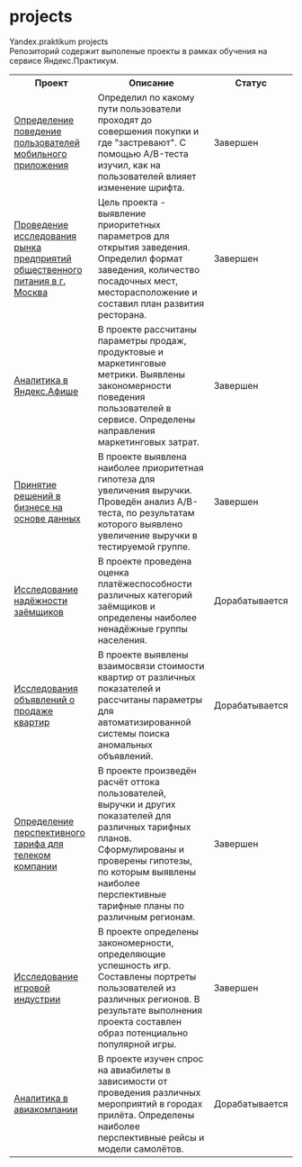 # projects
Yandex.praktikum projects<br>
Репозиторий содержит выполеные проекты в рамках обучения на сервисе Яндекс.Практикум.<br>

<table>
  <tr><th>Проект</th><th>Описание</th><th>Статус</th></tr>
<tr><td><a href='https://github.com/kiselevaleks/projects/tree/master/delivery'>Определение поведение пользователей мобильного приложения</a></td><td> Определил по какому пути пользователи проходят до совершения покупки и где "застревают". С помощью A/B-теста изучил, как на пользователей влияет изменение шрифта.<td>Завершен</td></tr></td>
<tr><td><a href='https://github.com/kiselevaleks/projects/tree/master/cafe'>Проведение исследования рынка предприятий общественного питания в г. Москва</a></td><td>Цель проекта - выявление приоритетных параметров для открытия заведения. Определил формат заведения, количество посадочных мест, месторасположение и составил план развития ресторана.<td>Завершен</td></tr></td>
<tr><td><a href='https://github.com/kiselevaleks/projects/tree/master/afisha'>Аналитика в Яндекс.Афише</a></td><td> В проекте рассчитаны параметры продаж, продуктовые и маркетинговые метрики. Выявлены закономерности поведения пользователей в сервисе. Определены направления маркетинговых затрат.<td>Завершен</td></tr></td>
<tr><td><a  href='https://github.com/kiselevaleks/projects/tree/master/ab_test'>Принятие решений в бизнесе на основе данных</a></td><td> В проекте выявлена наиболее приоритетная гипотеза для увеличения выручки. Проведён анализ A/B-теста, по результатам которого выявлено увеличение выручки в тестируемой группе.<td>Завершен</td></tr></td>
<tr><td><a href='https://github.com/kiselevaleks/projects/tree/master/bank'>Исследование надёжности заёмщиков</a></td><td> В проекте проведена оценка платёжеспособности различных категорий заёмщиков и определены наиболее ненадёжные группы населения.</td><td>Дорабатывается</td></tr>
<tr><td><a href='https://github.com/kiselevaleks/projects/tree/master/property'>Исследования объявлений о продаже квартир</a></td><td> В проекте выявлены взаимосвязи стоимости квартир от различных показателей и рассчитаны параметры для автоматизированной системы поиска аномальных объявлений.<td>Дорабатывается</td></tr></td>
<tr><td><a href='https://github.com/kiselevaleks/projects/tree/master/mobile'>Определение перспективного тарифа для телеком компании</a></td><td> В проекте произведён расчёт оттока пользователей, выручки и других показателей для различных тарифных планов. Сформулированы и проверены гипотезы, по которым выявлены наиболее перспективные тарифные планы по различным регионам.<td>Завершен</td></tr></td>
<tr><td><a href='https://github.com/kiselevaleks/projects/tree/master/games'>Исследование игровой индустрии</a></td><td> В проекте определены закономерности, определяющие успешность игр. Составлены портреты пользователей из различных регионов. В результате выполнения проекта составлен образ потенциально популярной игры.<td>Завершен</td></tr></td>
<tr><td><a href='https://github.com/kiselevaleks/projects/tree/master/avia'>Аналитика в авиакомпании</a></td><td> В проекте изучен спрос на авиабилеты в зависимости от проведения различных мероприятий в городах прилёта. Определены наиболее перспективные рейсы и модели самолётов.<td>Дорабатывается</td></tr></td>
</table>
